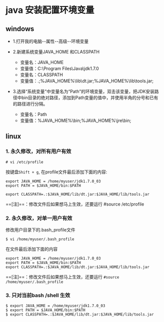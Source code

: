 # java 安装配置环境变量

## windows

- 1.打开我的电脑--属性--高级--环境变量 

- 2.新建系统变量JAVA_HOME 和CLASSPATH 
    - 变量名：JAVA_HOME 
    - 变量值：C:\Program Files\Java\jdk1.7.0
    - 变量名：CLASSPATH 
    - 变量值：.;%JAVA_HOME%\lib\dt.jar;%JAVA_HOME%\lib\tools.jar;

- 3.选择“系统变量”中变量名为“Path”的环境变量，双击该变量，把JDK安装路径中bin目录的绝对路径，添加到Path变量的值中，并使用半角的分号和已有的路径进行分隔。 
    - 变量名：Path 
    - 变量值：%JAVA_HOME%\bin;%JAVA_HOME%\jre\bin;
    

## linux

### 1. 永久修改，对所有用户有效

```
# vi /etc/profile
```

按键盘`Shift + g`, 在profile文件最后添加下面的内容:

```
export JAVA_HOME = /home/myuser/jdk1.7.0_03
export PATH = $JAVA_HOME/bin:$PATH

export CLASSPATH=.:$JAVA_HOME/lib/dt.jar:$JAVA_HOME/lib/tools.jar
```

==[注]==：修改文件后如果想马上生效，还要运行 #source /etc/profile

 

### 2. 永久修改，对单一用户有效

修改用户目录下的.bash_profile文件

```
$ vi /home/myuser/.bash_profile
```

在文件最后添加下面的内容

```
export JAVA_HOME = /home/myuser/jdk1.7.0_03
export PATH = $JAVA_HOME/bin:$PATH
export CLASSPATH=.:$JAVA_HOME/lib/dt.jar:$JAVA_HOME/lib/tools.jar
```

==[注]==：修改文件后如果想马上生效，还要运行 `#source /home/myuser/.bash_profile`

### 3. 只对当前bash /shell 生效

```
$ export JAVA_HOME = /home/myuser/jdk1.7.0_03
$ export PATH = $JAVA_HOME/bin:$PATH
$ export CLASSPATH=.:$JAVA_HOME/lib/dt.jar:$JAVA_HOME/lib/tools.jar
```